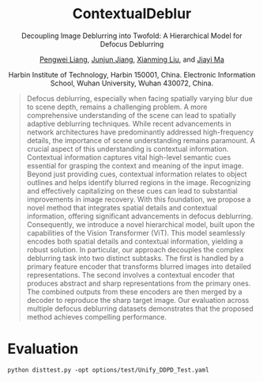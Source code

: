 <div align="center">
  
# ContextualDeblur
Decoupling Image Deblurring into Twofold: A Hierarchical Model for Defocus Deblurring

[Pengwei Liang](https://scholar.google.com/citations?user=54Ci0_0AAAAJ&hl=en), [Junjun Jiang](https://scholar.google.com/citations?user=WNH2_rgAAAAJ), [Xianming Liu](http://homepage.hit.edu.cn/xmliu), and [Jiayi Ma](https://scholar.google.com/citations?user=73trMQkAAAAJ)

Harbin Institute of Technology, Harbin 150001, China. Electronic Information School, Wuhan University, Wuhan 430072, China.

</div>

> Defocus deblurring, especially when facing spatially varying blur due to scene depth, remains a challenging problem. A more comprehensive understanding of the scene can lead to spatially adaptive deblurring techniques. While recent advancements in network architectures have predominantly addressed high-frequency details, the importance of scene understanding remains paramount. A crucial aspect of this understanding is contextual information. Contextual information captures vital high-level semantic cues essential for grasping the context and meaning of the input image. Beyond just providing cues, contextual information relates to object outlines and helps identify blurred regions in the image. Recognizing and effectively capitalizing on these cues can lead to substantial improvements in image recovery. With this foundation, we propose a novel method that integrates spatial details and contextual information, offering significant advancements in defocus deblurring. Consequently, we introduce a novel hierarchical model, built upon the capabilities of the Vision Transformer (ViT). This model seamlessly encodes both spatial details and contextual information, yielding a robust solution. In particular, our approach decouples the complex deblurring task into two distinct subtasks. The first is handled by a primary feature encoder that transforms blurred images into detailed representations. The second involves a contextual encoder that produces abstract and sharp representations from the primary ones. The combined outputs from these encoders are then merged by a decoder to reproduce the sharp target image. Our evaluation across multiple defocus deblurring datasets demonstrates that the proposed method achieves compelling performance. 

# Evaluation
```
python disttest.py -opt options/test/Unify_DDPD_Test.yaml
```
